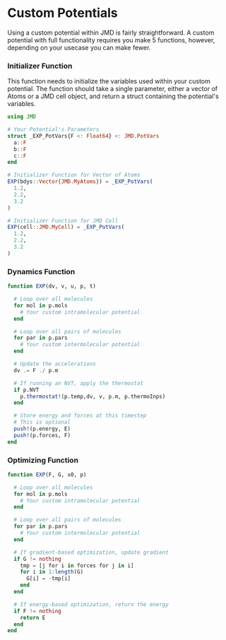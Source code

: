# Custom Potentials

Using a custom potential within JMD is fairly straightforward. A custom potential with full functionality requires you make 5 functions, however, depending on your usecase you can make fewer. 

### Initializer Function

This function needs to initialize the variables used within your custom potential. The function should take a single parameter, either a vector of Atoms or a JMD cell object, and return a struct containing the potential's variables.

```julia
using JMD

# Your Potential's Parameters
struct _EXP_PotVars{F <: Float64} <: JMD.PotVars
  a::F
  b::F
  c::F
end

# Initializer Function for Vector of Atoms
EXP(bdys::Vector{JMD.MyAtoms}) = _EXP_PotVars(
  1.2,
  2.2,
  3.2
)

# Initializer Function for JMD Cell 
EXP(cell::JMD.MyCell) = _EXP_PotVars(
  1.2,
  2.2,
  3.2
)
```

### Dynamics Function

```julia
function EXP(dv, v, u, p, t)

  # Loop over all molecules
  for mol in p.mols
    # Your custom intramolecular potential
  end

  # Loop over all pairs of molecules 
  for par in p.pars
    # Your custom intermolecular potential
  end

  # Update the accelerations 
  dv .= F ./ p.m

  # If running an NVT, apply the thermostat
  if p.NVT
    p.thermostat!(p.temp,dv, v, p.m, p.thermoInps)
  end

  # Store energy and forces at this timestep 
  # This is optional
  push!(p.energy, E)
  push!(p.forces, F)
end
```

### Optimizing Function

```julia
function EXP(F, G, x0, p)

  # Loop over all molecules
  for mol in p.mols
    # Your custom intramolecular potential
  end

  # Loop over all pairs of molecules 
  for par in p.pars
    # Your custom intermolecular potential
  end

  # If gradient-based optimization, update gradient
  if G != nothing
    tmp = [j for i in forces for j in i]
    for i in 1:length(G)
      G[i] = -tmp[i]
    end
  end

  # If energy-based optimization, return the energy
  if F != nothing
    return E
  end
end
```